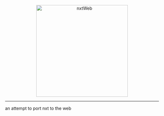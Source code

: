 <div align="center">
	<img width="300" src="https://raw.githubusercontent.com/Jack5079/nxt-web/master/docs/icon.svg" alt="nxtWeb">
</div>

---

an attempt to port nxt to the web
